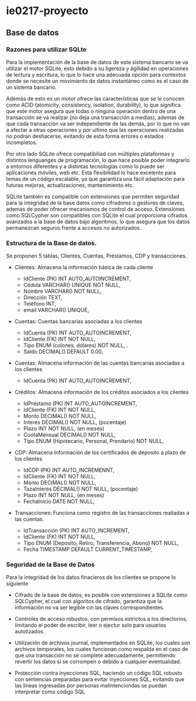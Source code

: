 # ie0217-proyecto


## Base de datos
### Razones para utilizar SQLte
Para la implementación de la base de datos de este sistema bancario se va utilizar el motor SQLite, esto debido a su ligereza y ágilidad en operaciones de lectura y escritura, lo que lo hace una adecuada opción para contextos donde se necesite un movimiento de datos instantáneo como es el caso de un sistema bancario.

Además de esto es un motor ofrece las características que se le conocen como ACID (atomicity, consistency, isolation, durability), lo que significa que este motor asegura que todas o ninguna operación dentro de una transacción se va realizar (no deja una transacción a medias), ademas de que cada transacción va ser independiente de las demás, por lo que no van a afectar a otras operaciones y por ultimo que las operaciones realizadas no podrán deshacerse, evitando de esta forma errores o estados incompletos.

Por otro lado SQLite ofrece compatibiliad con múltiples plataformas y distintos lenguanges de programación, lo que hace posible poder integrarlo a entornos diferentes y a distintas tecnologías como lo puede ser aplicaciones móviles, web etc. Esta flexibilidad lo hace excelente para temas de un código escalable, ya que garantiza una fácil adaptación para futuras mejoras, actualizaciones, mantenimiento etc.

SQLite también es compatible con extensiones que permiten seguridad para la integridad de la base datos como cifradores o gestores de claves, ademas de poder ofrecer mecanismos de control de acceso. Extensiones como SQLCypher son compatibles con SQLite el cual proporciona cifrados avanzados a la base de datos bajo algoritmos, lo que asegura que los datos permanezcan seguros frente a accesos no autorizados.

### Estructura de la Base de datos.
Se proponen 5 tablas, Clientes, Cuentas, Préstamos, CDP y transacciones.

* Clientes: Almacena la información básica de cada cliente
  * IdCliente (PK) INT AUTO_AUTOINCREMENT,
  * Cédula VARCHAR() UNIQUE NOT NULL,
  * Nombre  VARCHAR() NOT NULL,
  * Dirección TEXT, 
  * Teléfono INT, 
  * email  VARCHAR() UNIQUE,

* Cuentas: Cuentas bancarias asociadas a los clientes
  * IdCuenta (PK) INT AUTO_AUTOINCREMENT,
  * IdCliente (FK) INT NOT NULL, 
  * Tipo ENUM (colones, dólares) NOT NULL, .
  * Saldo DECIMAL() DEFAULT 0.00,

* Cuentas: Almacena información de las cuentas bancarias asociadas a los clientes
  * IdCuenta (PK) INT AUTO_AUTOINCREMENT,

* Créditos: Almacena información de los créditos asociados a los clientes
  * IdPréstamo (PK) INT AUTO_AUTOINCREMENT, 
  * IdCliente (FK) INT NOT NULL,
  * Monto DECIMAL() NOT NULL, 
  * Interés DECIMAL() NOT NULL, (pocentaje)
  * Plazo INT NOT NULL, (en meses)
  * CuotaMensual DECIMAL() NOT NULL, 
  * Tipo ENUM (Hipotecario, Personal, Prendario) NOT NULL, 

* CDP: Almacena Información de los certificados de deposito a plazo de los clientes
  * IdCDP (PK) INT AUTO_INCREMENNT,
  * IdCliente (FK) INT NOT NULL, 
  * Monto DECIMAL() NOT NULL, 
  * TazaInterés DECIMAL() NOT NULL, (pocentaje)
  * Plazo INT NOT NULL, (en meses)
  * FechaInicio DATE NOT NULL,

* Transacciones: Funciona como registro de las transacciones realiadas a las cuentas.
  * IdTransacción (PK) INT AUTO_INCREMENT,
  * IdCliente (FK) INT NOT NULL,
  * Tipo ENUM (Deposito, Retiro, Transferencia, Abono) NOT NULL, 
  * Fecha TIMESTAMP DEFAULT CURRENT_TIMESTAMP,

### Seguridad de la Base de Datos
Para la integridad de los datos finacieros de los clientes se propone lo siguiente

 * Cifrado de la base de datos, es posible con extensiones a SQLite como SQLCypher, el cual con algoritos de cifrado, garantiza que la información no va ser legible cin las claves correspondientes.

 * Controles de acceso robustos, con permisos estrictos a los directorios, limitando el poder de escribir, leer o ejectur solo para usuarios autotizados.

 * Utilización de archivos journal, implementados en SQLite, los cuales son archivos temporales, los cuales funcionan como respalda en el caso de que una transacción no se complete adecuadamente, permitiendo revertir los datos si se corrompen o debido a cualquier eventualidad.

 * Protección contra inyecciones SQL, haciendo un código SQL robusto con sentencias preparadas para evitar inyecciones SQL, evitando que las lineas ingresadas por personas malintenciondas se puedan interpretar como código SQL

